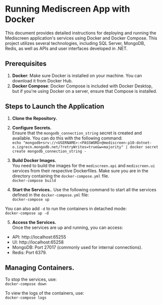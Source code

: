 # Running Mediscreen App with Docker

This document provides detailed instructions for deploying and running the Mediscreen application's services using Docker and Docker Compose. This project utilizes several technologies, including SQL Server, MongoDB, Redis, as well as APIs and user interfaces developed in .NET.

## Prerequisites

1. **Docker**: Make sure Docker is installed on your machine. You can download it from Docker Hub.
2. **Docker Compose**: Docker Compose is included with Docker Desktop, but if you're using Docker on a server, ensure that Compose is installed.

## Steps to Launch the Application

1. **Clone the Repository.**  

2. **Configure Secrets.**  
Ensure that the `mongodb_connection_string` secret is created and available. You can do this with the following command:  
   `echo "mongodb+srv://<USERNAME>:<PASSWORD>@mediscreen-p10-dotnet-o.izgrecn.mongodb.net/?retryWrites=true&w=majority" | docker secret create mongodb_connection_string -`

3. **Build Docker Images.**  
You need to build the images for the `mediscreen.api` and `mediscreen.ui` services from their respective Dockerfiles. Make sure you are in the directory containing the `docker-compose.yml` file.  
   `docker-compose build`

4. **Start the Services.**. 
Use the following command to start all the services defined in the `docker-compose.yml` file:  
   `docker-compose up`  

You can also add `-d` to run the containers in detached mode:  
   `docker-compose up -d` 

5. **Access the Services.**  
Once the services are up and running, you can access:
- API: http://localhost:65255
- UI: http://localhost:65258
- MongoDB: Port 27017 (commonly used for internal connections).
- Redis: Port 6379.

## Managing Containers. 
To stop the services, use:  
`docker-compose down`  

To view the logs of the containers, use:  
`docker-compose logs`



